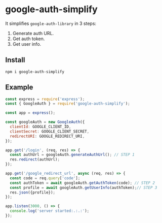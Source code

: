 # google-auth-simplify
It simplifies ```google-auth-library``` in 3 steps:
1. Generate auth URL.
2. Get auth token. 
3. Get user info.

## Install
```
npm i google-auth-simplify
```
## Example
```js
const express = require('express');
const { GoogleAuth } = require('google-auth-simplify');

const app = express();

const googleAuth = new GoogleAuth({
  clientId: GOOGLE_CLIENT_ID,
  clientSecret: GOOGLE_CLIENT_SECRET,
  redirectURI: GOOGLE_REDIRECT_URI,
});

app.get('/login', (req, res) => {
  const authUrl = googleAuth.generateAuthUrl(); // STEP 1
  res.redirect(authUrl);
});

app.get('/google_redirect_url', async (req, res) => {
  const code = req.query['code'];
  const authToken = await googleAuth.getAuthToken(code); // STEP 2
  const profile = await googleAuth.getUserInfo(authToken);// STEP 3
  res.json({profile});
});

app.listen(3000, () => {
  console.log('server started:.:.:');
});

```
